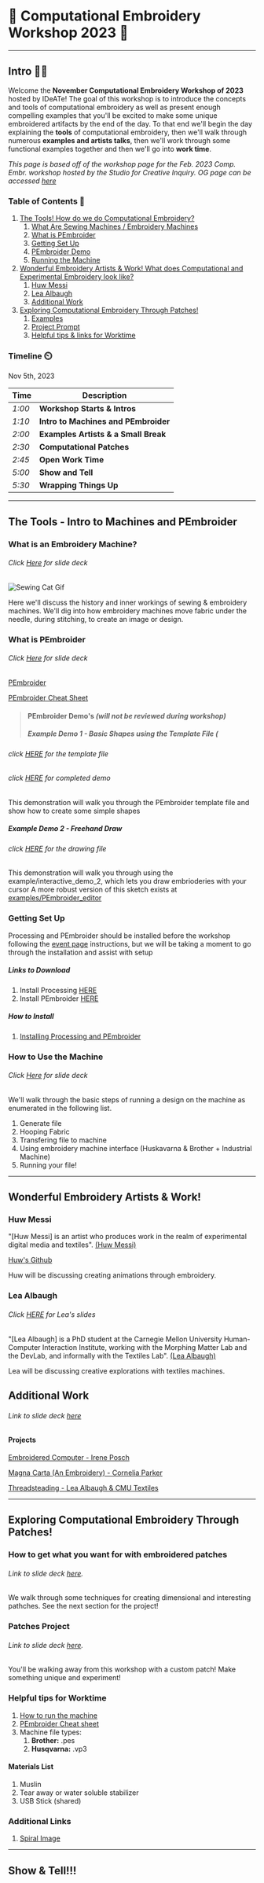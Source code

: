 # :thread: Computational Embroidery Workshop 2023 :thread:
---
## Intro :wave::smile:
Welcome the **November Computational Embroidery Workshop of 2023** hosted by IDeATe! The goal of this workshop is to introduce the concepts and tools of computational embroidery as well as present enough compelling examples that you'll be excited to make some unique embroidered artifacts by the end of the day. To that end we'll begin the day explaining the **tools** of computational embroidery, then we'll walk through numerous **examples and artists talks**, then we'll work through some functional examples together and then we'll go into **work time**.

*This page is based off of the workshop page for the Feb. 2023 Comp. Embr. workshop hosted by the Studio for Creative Inquiry. OG page can be accessed [here](https://github.com/tatyanade/Computational_Embroidery_Workshop_2023/blob/main/README.md)*


### Table of Contents :page_with_curl:

1. [The Tools! How do we do Computational Embroidery?](#the-tools---intro-to-machines-and-pembroider)
    1. [What Are Sewing Machines / Embroidery Machines](#what-is-a-sewing-machine)
    2. [What is PEmbroider](#what-is-pembroider)
    1. [Getting Set Up](#getting-set-up)
    1. [PEmbroider Demo](#pembroider-demo)
    1. [Running the Machine](#how-to-use-the-machine)
6. [Wonderful Embroidery Artists & Work! What does Computational and Experimental Embroidery look like?](Wonderful-Embroidery-Artists)
    1. [Huw Messi](#huw-messi)
    2. [Lea Albaugh](#lea-albaugh)
    3. [Additional Work](#additional-work)
10. [Exploring Computational Embroidery Through Patches!](#exploring-computational-embroidery-through-patches)
    1. [Examples](https://github.com/tatyanade/Computational_Embroidery_Workshop_2023/edit/main/README.md#how-to-get-what-you-want-for-with-embroidered-patches)
    2. [Project Prompt](https://github.com/tatyanade/Computational_Embroidery_Workshop_2023/edit/main/README.md#patches-project)
    3. [Helpful tips & links for Worktime](#helpful-tips-for-worktime)



### Timeline :timer_clock:

Nov 5th, 2023

| Time | Description |
| --- | --- |
|  *1:00* |  **Workshop Starts & Intros** |
|  *1:10* |**Intro to Machines and PEmbroider**|
|  *2:00* |**Examples Artists & a Small Break** |
|  *2:30* |**Computational Patches** |
|  *2:45* |**Open Work Time**|
|  *5:00* |**Show and Tell** |
|  *5:30* |**Wrapping Things Up** |


---
## The Tools - Intro to Machines and PEmbroider
### What is an Embroidery Machine?

###### *Click [Here](https://docs.google.com/presentation/d/e/2PACX-1vTAdaZe6wcDj0Bdsu92sa7bdMMFb0F99oHa8dLMGpH5MlVAOQsQtwssvYYpROB5wzAfOXuxg8wqC0Gc/pub?start=false&loop=false&delayms=15000) for slide deck*

![Sewing Cat Gif](https://media.tenor.com/n-9i38BYM-EAAAAM/costura-swing.gif)

Here we'll discuss the history and inner workings of sewing & embroidery machines. We'll dig into how embroidery machines move fabric under the needle, during stitching, to create an image or design.


### What is PEmbroider
###### *Click [Here](https://docs.google.com/presentation/d/e/2PACX-1vTvHAkeKiNmpaEclSHen1-ROau-8CIkmksxLbkOZCaBrQ9BSF6G7DD-NdhMurh_-6aqw1FikYbM9SCa/pub?start=false&loop=false&delayms=60000) for slide deck*

[PEmbroider](https://github.com/CreativeInquiry/PEmbroider)

[PEmbroider Cheat Sheet](https://github.com/CreativeInquiry/PEmbroider/blob/master/PEmbroider_Cheat_Sheet.md)

> #### PEmbroider Demo's *(will not be reviewed during workshop)*
> ##### Example Demo 1 - Basic Shapes using the Template File (
###### *click [HERE](https://github.com/tatyanade/Computational_Embroidery_Workshop_2023/blob/main/PEmbroider_Template/PEmbroider_Template.pde) for the template file*
###### *click [HERE](https://github.com/tatyanade/Computational_Embroidery_Workshop_2023/blob/main/Examples/PEmbroider_Template_Complete/PEmbroider_Template_Complete.pde) for completed demo*
This demonstration will walk you through the PEmbroider template file and show how to create some simple shapes


##### Example Demo 2 - Freehand Draw
###### *click [HERE](https://github.com/tatyanade/Computational_Embroidery_Workshop_2023/blob/main/Examples/freehand_draw/freehand_draw.pde) for the drawing file*
This demonstration will walk you through using the example/interactive_demo_2, which lets you draw embrioderies with your cursor
A more robust version of this sketch exists at [examples/PEmbroider_editor](https://github.com/CreativeInquiry/PEmbroider/blob/master/examples/PEmbroider_Editor/PEmbroider_Editor.pde)

### Getting Set Up

Processing and PEmbroider should be installed before the workshop following the [event page](https://studioforcreativeinquiry.org/events/computational-embroidery-workshop) instructions, but we will be taking a moment to go through the installation and assist with setup

##### Links to Download

 1. Install Processing [HERE](https://processing.org/download)
 2. Install PEmbroider [HERE](https://github.com/CreativeInquiry/PEmbroider#tldr)

##### How to Install

  1. [Installing Processing and PEmbroider](https://docs.google.com/presentation/d/e/2PACX-1vRRvHZRXIBePEvfNOJps9N09HPVgnTRHcnVxAtIf0SRiQX-ZLimC-N8CHJ2XppZWlxxs4hwkUb9PLic/pub?start=false&loop=false&delayms=30000)

### How to Use the Machine

###### *Click [Here](https://docs.google.com/presentation/d/e/2PACX-1vQVq65vxieUifnK--Cz89FvC3j3btl6008KHzywgw5TtX3Pc2qGqh7uq2OmRntF-iHUWrgH4VbgR600/pub?start=false&loop=false&delayms=3000) for slide deck*

We'll walk through the basic steps of running a design on the machine as enumerated in the following list.
1. Generate file
2. Hooping Fabric
3. Transfering file to machine
4. Using embroidery machine interface (Huskavarna & Brother + Industrial Machine)
5. Running your file!

---
## Wonderful Embroidery Artists & Work!

### Huw Messi
"[Huw Messi] is an artist who produces work in the realm of experimental digital media and textiles". [(Huw Messi)](https://huwmessie.com/)

[Huw's Github](https://github.com/huwythechew/EmbroiderWorkflow)

Huw will be discussing creating animations through embroidery.

### Lea Albaugh

###### *Click [HERE](https://raw.githubusercontent.com/tatyanade/Computational_Embroidery_Workshop_2023/main/Lea-Albaugh_machine_embroidery_slides_Feb2023.pdf) for Lea's slides* 

"[Lea Albaugh] is a PhD student at the Carnegie Mellon University Human-Computer Interaction Institute, working with the Morphing Matter Lab and the DevLab, and informally with the Textiles Lab". [(Lea Albaugh)](http://lea.zone/)

Lea will be discussing creative explorations with textiles machines.



## Additional Work

###### *Link to slide deck [here](https://docs.google.com/presentation/d/e/2PACX-1vRwse4TtG8VSkO8onIKhHigl0xn3PmlJVxeHjHBQ6iU5O0AwijhrTe6jEShGl6ci5QKUn556YA1CCbx/pub?start=false&loop=false&delayms=3000)*

#### Projects 

[Embroidered Computer - Irene Posch](http://www.ireneposch.net/embroidering-a-computer/)

[Magna Carta (An Embroidery) - Cornelia Parker](https://en.wikipedia.org/wiki/Magna_Carta_(An_Embroidery))

[Threadsteading - Lea Albaugh & CMU Textiles](https://dl.acm.org/doi/10.1145/2851581.2889466)

---
## Exploring Computational Embroidery Through Patches!

### How to get what you want for with embroidered patches
###### *Link to slide deck [here](https://docs.google.com/presentation/d/e/2PACX-1vTgc-OyskjZIaIB5jNzxxukyqoVCDe2XmsWOVkLA8TZQuS8MAPX_eZnAIyRwa_gKI4ocLUE1fDItWiu/pub?start=false&loop=false&delayms=3000).*
We walk through some techniques for creating dimensional and interesting pathches. See the next section for the project!

### Patches Project
###### *Link to slide deck [here](https://docs.google.com/presentation/d/e/2PACX-1vQ9d60TNxQwBDGkGjD2NlqAZdWdSVCR6IYpXMld13OkkHtLOA68R7ryzWXJ3EKyPWxzzioLw_KydzDf/pub?start=false&loop=false&delayms=10000).*
You'll be walking away from this workshop with a custom patch! Make something unique and experiment!

### Helpful tips for Worktime
1. [How to run the machine](https://docs.google.com/presentation/d/e/2PACX-1vQVq65vxieUifnK--Cz89FvC3j3btl6008KHzywgw5TtX3Pc2qGqh7uq2OmRntF-iHUWrgH4VbgR600/pub?start=false&loop=false&delayms=3000)
2. [PEmbroider Cheat sheet](https://github.com/CreativeInquiry/PEmbroider/blob/master/PEmbroider_Cheat_Sheet.md)
3. Machine file types:
    1. **Brother:** .pes
    2. **Husqvarna:** .vp3
#### Materials List
1. Muslin
2. Tear away or water soluble stabilizer
3. USB Stick (shared)
### Additional Links
1. [Spiral Image](https://github.com/tatyanade/Embroid_Experiments/tree/main/SPIRAL_DRAW/spiral_test_Image)
---

## Show & Tell!!!
